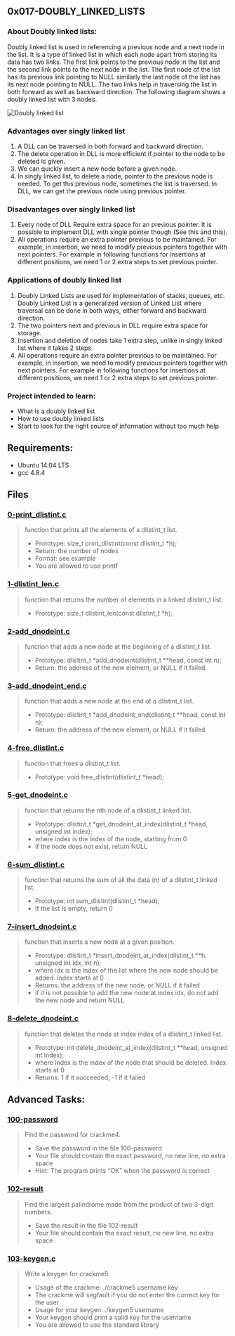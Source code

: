 ## 0x017-DOUBLY_LINKED_LISTS
### About Doubly linked lists:
Doubly linked list is used in referencing a previous node and a next node in the list. It is a type of linked list in which each node apart from storing its data has two links. The first link points to the previous node in the list and the second link points to the next node in the list. The first node of the list has its previous link pointing to NULL similarly the last node of the list has its next node pointing to NULL. The two links help in traversing the list in both forward as well as backward direction. The following diagram shows a doubly linked list with 3 nodes.

![Doubly linked list](https://www.geeksforgeeks.org/wp-content/uploads/gq/2014/03/DLL1.png)

### Advantages over singly linked list
1. A DLL can be traversed in both forward and backward direction.
2. The delete operation in DLL is more efficient if pointer to the node to be deleted is given.
3. We can quickly insert a new node before a given node.
4. In singly linked list, to delete a node, pointer to the previous node is needed. To get this previous node, sometimes the list is traversed. In DLL, we can get the previous node using previous pointer.

### Disadvantages over singly linked list
1. Every node of DLL Require extra space for an previous pointer. It is possible to implement DLL with single pointer though (See this and this).
2. All operations require an extra pointer previous to be maintained. For example, in insertion, we need to modify previous pointers together with next pointers. For example in following functions for insertions at different positions, we need 1 or 2 extra steps to set previous pointer.

### Applications of doubly linked list
1. Doubly Linked Lists are used for implementation of stacks, queues, etc. Doubly Linked List is a generalized version of Linked List where traversal can be done in both ways, either forward and backward direction.
2. The two pointers next and previous in DLL require extra space for storage.
3. Insertion and deletion of nodes take 1 extra step, unlike in singly linked list where it takes 2 steps.
4. All operations require an extra pointer previous to be maintained. For example, in insertion, we need to modify previous pointers together with next pointers. For example in following functions for insertions at different positions, we need 1 or 2 extra steps to set previous pointer.

### Project intended to learn:
- What is a doubly linked list
- How to use doubly linked lists
- Start to look for the right source of information without too much help

## Requirements:
- Ubuntu 14.04 LTS
- gcc 4.8.4

## Files
### [0-print_dlistint.c](./0-print_dlistint.c)
> function that prints all the elements of a dlistint_t list.
> * Prototype: size_t print_dlistint(const dlistint_t *h);
> * Return: the number of nodes
> * Format: see example
> * You are allowed to use printf
### [1-dlistint_len.c](./1-dlistint_len.c)
> function that returns the number of elements in a linked dlistint_t list.
> * Prototype: size_t dlistint_len(const dlistint_t *h);
### [2-add_dnodeint.c](./2-add_dnodeint.c)
> function that adds a new node at the beginning of a dlistint_t list.
> * Prototype: dlistint_t *add_dnodeint(dlistint_t **head, const int n);
> * Return: the address of the new element, or NULL if it failed
### [3-add_dnodeint_end.c](./3-add_dnodeint_end.c)
> function that adds a new node at the end of a dlistint_t list.
> * Prototype: dlistint_t *add_dnodeint_end(dlistint_t **head, const int n);
> * Return: the address of the new element, or NULL if it failed
### [4-free_dlistint.c](./4-free_dlistint.c)
> function that frees a dlistint_t list.
> * Prototype: void free_dlistint(dlistint_t *head);
### [5-get_dnodeint.c](./5-get_dnodeint.c)
> function that returns the nth node of a dlistint_t linked list.
> * Prototype: dlistint_t *get_dnodeint_at_index(dlistint_t *head, unsigned int index);
> * where index is the index of the node, starting from 0
> * if the node does not exist, return NULL
### [6-sum_dlistint.c](./6-sum_dlistint.c)
> function that returns the sum of all the data (n) of a dlistint_t linked list.
> * Prototype: int sum_dlistint(dlistint_t *head);
> * if the list is empty, return 0
### [7-insert_dnodeint.c](./7-insert_dnodeint.c)
> function that inserts a new node at a given position.
> * Prototype: dlistint_t *insert_dnodeint_at_index(dlistint_t **h, unsigned int idx, int n);
> * where idx is the index of the list where the new node should be added. Index starts at 0
> * Returns: the address of the new node, or NULL if it failed
> * if it is not possible to add the new node at index idx, do not add the new node and return NULL
### [8-delete_dnodeint.c](./8-delete_dnodeint.c)
> function that deletes the node at index index of a dlistint_t linked list.
> * Prototype: int delete_dnodeint_at_index(dlistint_t **head, unsigned int index);
> * where index is the index of the node that should be deleted. Index starts at 0
> * Returns: 1 if it succeeded, -1 if it failed

## Advanced Tasks:
### [100-password](./100-password)
> Find the password for crackme4.
> * Save the password in the file 100-password
> * Your file should contain the exact password, no new line, no extra space
> * Hint: The program prints “OK” when the password is correct
### [102-result](./102-result)
> Find the largest palindrome made from the product of two 3-digit numbers.
> * Save the result in the file 102-result
> * Your file should contain the exact result, no new line, no extra space
### [103-keygen.c](./103-keygen.c)
> Write a keygen for crackme5.
> * Usage of the crackme: ./crackme5 username key
> * The crackme will segfault if you do not enter the correct key for the user
> * Usage for your keygen: ./keygen5 username
> * Your keygen should print a valid key for the username
> * You are allowed to use the standard library
